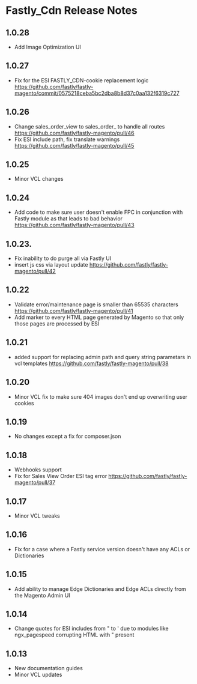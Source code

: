 # Fastly_Cdn Release Notes

## 1.0.28

- Add Image Optimization UI

## 1.0.27

- Fix for the ESI FASTLY_CDN-cookie replacement logic https://github.com/fastly/fastly-magento/commit/0575218ceba5bc2dba8b8d37c0aa132f6319c727

## 1.0.26

- Change sales_order_view to sales_order_ to handle all routes https://github.com/fastly/fastly-magento/pull/46
- Fix ESI include path, fix translate warnings https://github.com/fastly/fastly-magento/pull/45

## 1.0.25

- Minor VCL changes

## 1.0.24

- Add code to make sure user doesn't enable FPC in conjunction with Fastly module as that leads to bad behavior
  https://github.com/fastly/fastly-magento/pull/43

## 1.0.23.

- Fix inability to do purge all via Fastly UI
- insert js css via layout update https://github.com/fastly/fastly-magento/pull/42

## 1.0.22

- Validate error/maintenance page is smaller than 65535 characters https://github.com/fastly/fastly-magento/pull/41
- Add marker to every HTML page generated by Magento so that only those pages are processed by ESI

## 1.0.21

- added support for replacing admin path and query string parametars in vcl templates https://github.com/fastly/fastly-magento/pull/38

## 1.0.20

- Minor VCL fix to make sure 404 images don't end up overwriting user cookies

## 1.0.19

- No changes except a fix for composer.json

## 1.0.18

- Webhooks support
- Fix for Sales View Order ESI tag error https://github.com/fastly/fastly-magento/pull/37

## 1.0.17

- Minor VCL tweaks

## 1.0.16

- Fix for a case where a Fastly service version doesn't have any ACLs or Dictionaries

## 1.0.15

- Add ability to manage Edge Dictionaries and Edge ACLs directly from the Magento Admin UI

## 1.0.14

- Change quotes for ESI includes from " to ' due to modules like ngx_pagespeed corrupting HTML with " present

## 1.0.13

- New documentation guides
- Minor VCL updates
